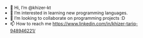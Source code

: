 - 👋 Hi, I’m @khizer-kt
- 👀 I’m interested in learning new programming languages.
- 💞️ I’m looking to collaborate on programming projects :D
- 📫 How to reach me https://www.linkedin.com/in/khizer-tariq-948946221/ 

<!---
khizer-kt/khizer-kt is a ✨ special ✨ repository because its `README.md` (this file) appears on your GitHub profile.
You can click the Preview link to take a look at your changes.
--->
